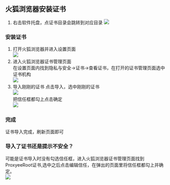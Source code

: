 ## 火狐浏览器安装证书
1. 右击软件托盘，点证书目录会跳转到对应目录
![](https://github.com/monkeyWie/proxyee-down/raw/master/.guide/common/ca/firefox/imgs/1-1.png)    
### 安装证书
1. 打开火狐浏览器并进入设置页面  
![](https://github.com/monkeyWie/proxyee-down/raw/master/.guide/common/ca/firefox/imgs/2-1.png)  
2. 进入火狐浏览器证书管理页面  
在设置页面内找到隐私与安全->证书->查看证书，在打开的证书管理页面选中证书机构  
![](https://github.com/monkeyWie/proxyee-down/raw/master/.guide/common/ca/firefox/imgs/2-2.png)  
3. 导入刚刚的证书
点击导入，选中刚刚的证书  
![](https://github.com/monkeyWie/proxyee-down/raw/master/.guide/common/ca/firefox/imgs/2-3-1.png)  
把信任框都勾上点击确定  
![](https://github.com/monkeyWie/proxyee-down/raw/master/.guide/common/ca/firefox/imgs/2-3-2.png)  
### 完成
证书导入完成，刷新页面即可
### 导入了证书还是提示不安全？
可能是证书导入时没有勾选信任框，进入火狐浏览器证书管理页面找到ProxyeeRoot证书,选中之后点击编辑信任，在弹出的页面里将信任框都勾上并确定。    
![](https://github.com/monkeyWie/proxyee-down/raw/master/.guide/common/ca/firefox/imgs/4-1.png)  